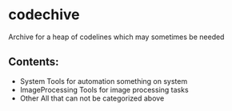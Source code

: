 # codechive

Archive for a heap of codelines which may sometimes be needed

## Contents:

* System
Tools for automation something on system 
* ImageProcessing
Tools for image processing tasks
* Other
All that can not be categorized above
